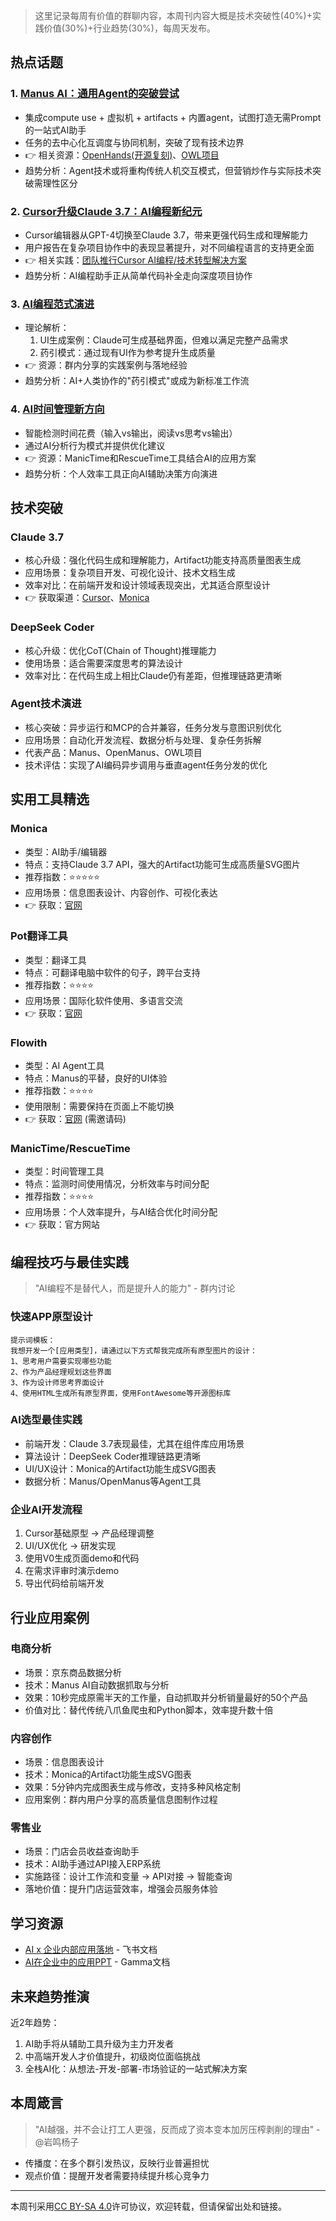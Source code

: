 > 这里记录每周有价值的群聊内容，本周刊内容大概是技术突破性(40%)+实践价值(30%)+行业趋势(30%)，每周天发布。

## 热点话题

### 1. [Manus AI：通用Agent的突破尝试](https://manus.ai)
   - 集成compute use + 虚拟机 + artifacts + 内置agent，试图打造无需Prompt的一站式AI助手
   - 任务的去中心化互调度与协同机制，突破了现有技术边界
   - 👉 相关资源：[OpenHands(开源复刻)](https://github.com/All-Hands-AI/OpenHands)、[OWL项目](https://github.com/owl-project/owl)
   - 趋势分析：Agent技术或将重构传统人机交互模式，但营销炒作与实际技术突破需理性区分

### 2. [Cursor升级Claude 3.7：AI编程新纪元](https://cursor.sh)
   - Cursor编辑器从GPT-4切换至Claude 3.7，带来更强代码生成和理解能力
   - 用户报告在复杂项目协作中的表现显著提升，对不同编程语言的支持更全面
   - 👉 相关实践：[团队推行Cursor AI编程/技术转型解决方案](https://www.bilibili.com/video/BV1A391YrEoi/)
   - 趋势分析：AI编程助手正从简单代码补全走向深度项目协作

### 3. [AI编程范式演进](https://cursor.sh)
   - 理论解析：
     1. UI生成案例：Claude可生成基础界面，但难以满足完整产品需求
     2. 药引模式：通过现有UI作为参考提升生成质量
   - 👉 资源：群内分享的实践案例与落地经验
   - 趋势分析：AI+人类协作的"药引模式"或成为新标准工作流

### 4. [AI时间管理新方向](https://manictime.com)
   - 智能检测时间花费（输入vs输出，阅读vs思考vs输出）
   - 通过AI分析行为模式并提供优化建议
   - 👉 资源：ManicTime和RescueTime工具结合AI的应用方案
   - 趋势分析：个人效率工具正向AI辅助决策方向演进

## 技术突破

### **Claude 3.7**
- 核心升级：强化代码生成和理解能力，Artifact功能支持高质量图表生成
- 应用场景：复杂项目开发、可视化设计、技术文档生成
- 效率对比：在前端开发和设计领域表现突出，尤其适合原型设计
- 👉 获取渠道：[Cursor](https://cursor.sh)、[Monica](https://monica.im)

### **DeepSeek Coder**
- 核心升级：优化CoT(Chain of Thought)推理能力
- 使用场景：适合需要深度思考的算法设计
- 效率对比：在代码生成上相比Claude仍有差距，但推理链路更清晰

### **Agent技术演进**
- 核心突破：异步运行和MCP的合并兼容，任务分发与意图识别优化
- 应用场景：自动化开发流程、数据分析与处理、复杂任务拆解
- 代表产品：Manus、OpenManus、OWL项目
- 技术评估：实现了AI编码异步调用与垂直agent任务分发的优化

## 实用工具精选

### **Monica**
- 类型：AI助手/编辑器
- 特点：支持Claude 3.7 API，强大的Artifact功能可生成高质量SVG图片
- 推荐指数：⭐⭐⭐⭐⭐
- 应用场景：信息图表设计、内容创作、可视化表达
- 👉 获取：[官网](https://monica.im)

### **Pot翻译工具**
- 类型：翻译工具
- 特点：可翻译电脑中软件的句子，跨平台支持
- 推荐指数：⭐⭐⭐⭐
- 应用场景：国际化软件使用、多语言交流
- 👉 获取：[官网](https://pot-app.com/)

### **Flowith**
- 类型：AI Agent工具
- 特点：Manus的平替，良好的UI体验
- 推荐指数：⭐⭐⭐⭐
- 使用限制：需要保持在页面上不能切换
- 👉 获取：[官网](https://flowith.io) (需邀请码)

### **ManicTime/RescueTime**
- 类型：时间管理工具
- 特点：监测时间使用情况，分析效率与时间分配
- 推荐指数：⭐⭐⭐⭐
- 应用场景：个人效率提升，与AI结合优化时间分配
- 👉 获取：官方网站

## 编程技巧与最佳实践

> "AI编程不是替代人，而是提升人的能力" - 群内讨论

### **快速APP原型设计**
```
提示词模板：
我想开发一个[应用类型]，请通过以下方式帮我完成所有原型图片的设计：
1、思考用户需要实现哪些功能
2、作为产品经理规划这些界面
3、作为设计师思考界面设计
4、使用HTML生成所有原型界面，使用FontAwesome等开源图标库
```

### **AI选型最佳实践**
- 前端开发：Claude 3.7表现最佳，尤其在组件库应用场景
- 算法设计：DeepSeek Coder推理链路更清晰
- UI/UX设计：Monica的Artifact功能生成SVG图表
- 数据分析：Manus/OpenManus等Agent工具

### **企业AI开发流程**
1. Cursor基础原型 -> 产品经理调整
2. UI/UX优化 -> 研发实现
3. 使用V0生成页面demo和代码
4. 在需求评审时演示demo
5. 导出代码给前端开发

## 行业应用案例

### **电商分析**
- 场景：京东商品数据分析
- 技术：Manus AI自动数据抓取与分析
- 效果：10秒完成原需半天的工作量，自动抓取并分析销量最好的50个产品
- 价值对比：替代传统八爪鱼爬虫和Python脚本，效率提升数十倍

### **内容创作**
- 场景：信息图表设计
- 技术：Monica的Artifact功能生成SVG图表
- 效果：5分钟内完成图表生成与修改，支持多种风格定制
- 应用案例：群内用户分享的高质量信息图制作过程

### **零售业**
- 场景：门店会员收益查询助手
- 技术：AI助手通过API接入ERP系统
- 实施路径：设计工作流和变量 -> API对接 -> 智能查询
- 落地价值：提升门店运营效率，增强会员服务体验

## 学习资源

- [AI x 企业内部应用落地](https://qwmd35y9yj.feishu.cn/wiki/BDV5whPceiXqpNk6oPyc77EKnUh) - 飞书文档
- [AI在企业中的应用PPT](https://gamma.app/docs/AI-x300ns8lrwin466?mode=doc) - Gamma文档

## 未来趋势推演

近2年趋势：
1. AI助手将从辅助工具升级为主力开发者
2. 中高端开发人才价值提升，初级岗位面临挑战
3. 全栈AI化：从想法-开发-部署-市场验证的一站式解决方案

## 本周箴言

> "AI越强，并不会让打工人更强，反而成了资本变本加厉压榨剥削的理由" - @岩鸣杨子

- 传播度：在多个群引发热议，反映行业普遍担忧
- 观点价值：提醒开发者需要持续提升核心竞争力

---

本周刊采用[CC BY-SA 4.0](https://creativecommons.org/licenses/by-sa/4.0/)许可协议，欢迎转载，但请保留出处和链接。 
